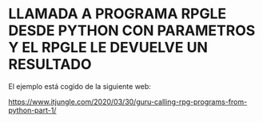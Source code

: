 # LLAMADA A PROGRAMA RPGLE DESDE PYTHON CON PARAMETROS Y EL RPGLE LE DEVUELVE UN RESULTADO

El ejemplo está cogido de la siguiente web:

https://www.itjungle.com/2020/03/30/guru-calling-rpg-programs-from-python-part-1/
